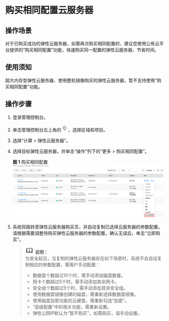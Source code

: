 # 购买相同配置云服务器<a name="ZH-CN_TOPIC_0114383280"></a>

## 操作场景<a name="section8217536121019"></a>

对于已购买成功的弹性云服务器，如需再次购买相同配置的，建议您使用公有云平台提供的“购买相同配置”功能，快速购买同一配置的弹性云服务器，节省时间。

## 使用须知<a name="section6897195616106"></a>

超大内存型弹性云服务器、使用整机镜像购买的弹性云服务器，暂不支持使用“购买相同配置”功能。

## 操作步骤<a name="section973816444108"></a>

1.  登录管理控制台。
2.  单击管理控制台左上角的![](figures/icon-region.png)，选择区域和项目。
3.  选择“计算 \> 弹性云服务器”。
4.  选择目标弹性云服务器，并单击“操作”列下的“更多 \> 购买相同配置”。

    **图 1**  购买相同配置<a name="fig20486134314424"></a>  
    ![](figures/购买相同配置.png "购买相同配置")

5.  系统将跳转至弹性云服务器购买页，并自动复制已选择云服务器的参数配置。请根据需要调整待购买弹性云服务器的参数配置，确认无误后，单击“立即购买”。

    >![](public_sys-resources/icon-note.gif) **说明：**   
    >为安全起见，当复制的弹性云服务器存在如下场景时，系统不会自动复制相应的参数配置，需用户手动配置：  
    >-   数据盘个数超过10个时，需手动添加磁盘数量。  
    >-   网卡个数超过5个时，需手动添加其余网卡。  
    >-   安全组个数超过5个时，需手动添加其余安全组。  
    >-   使用数据盘镜像创建的磁盘，需重新选择数据盘镜像。  
    >-   使用磁盘加密功能的云硬盘，需重新勾选“加密”。  
    >-   “高级配置”中的相关功能，需重新设置。  
    >-   弹性公网IP默认为“暂不购买”，如需购买，请手动设置。  


